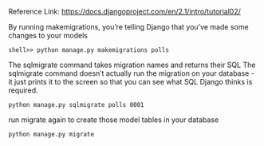 Reference Link: https://docs.djangoproject.com/en/2.1/intro/tutorial02/

By running makemigrations, you’re telling Django that you’ve made some changes to your models
```
shell>> python manage.py makemigrations polls
```

The sqlmigrate command takes migration names and returns their SQL
The sqlmigrate command doesn’t actually run the migration on your database - it just prints it to the screen so that you can see what SQL Django thinks is required.
```
python manage.py sqlmigrate polls 0001
```

run migrate again to create those model tables in your database
```
python manage.py migrate
```
